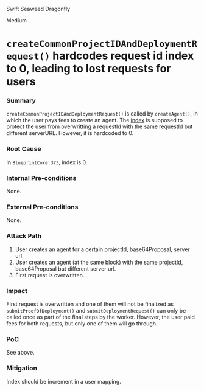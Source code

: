 Swift Seaweed Dragonfly

Medium

# `createCommonProjectIDAndDeploymentRequest()` hardcodes request id index to 0, leading to lost requests for users

### Summary

`createCommonProjectIDAndDeploymentRequest()` is called by `createAgent()`, in which the user pays fees to create an agent. The [index](https://github.com/sherlock-audit/2025-03-crestal-network/blob/main/crestal-omni-contracts/src/BlueprintCore.sol#L373) is supposed to protect the user from overwritting a requestId with the same requestId but different serverURL. However, it is hardcoded to 0. 

### Root Cause

In `BlueprintCore:373`, index is 0.

### Internal Pre-conditions

None.

### External Pre-conditions

None.

### Attack Path

1. User creates an agent for a certain projectId, base64Proposal, server url.
2. User creates an agent (at the same block) with the same projectId, base64Proposal but different server url.
3. First request is overwritten.

### Impact

First request is overwritten and one of them will not be finalized as `submitProofOfDeployment()` and `submitDeploymentRequest()` can only be called once as part of the final steps by the worker. However, the user paid fees for both requests, but only one of them will go through.

### PoC

See above.

### Mitigation

Index should be increment in a user mapping.